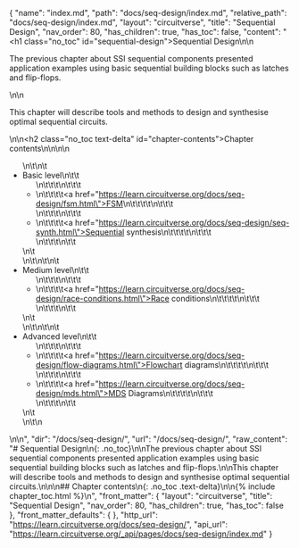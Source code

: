 {
  "name": "index.md",
  "path": "docs/seq-design/index.md",
  "relative_path": "docs/seq-design/index.md",
  "layout": "circuitverse",
  "title": "Sequential Design",
  "nav_order": 80,
  "has_children": true,
  "has_toc": false,
  "content": "<h1 class=\"no_toc\" id=\"sequential-design\">Sequential Design</h1>\n\n<p>The previous chapter about SSI sequential components presented application examples using basic sequential building blocks such as latches and flip-flops.</p>\n\n<p>This chapter will describe tools and methods to design and synthesise optimal sequential circuits.</p>\n\n<h2 class=\"no_toc text-delta\" id=\"chapter-contents\">Chapter contents</h2>\n\n<!-- -*- engine:django -*- -->\n\n<ul>\n\t\n\t<li>Basic level\n\t\t<ul>\n\t\t\t\n\t\t\t<li>\n\t\t\t\t<a href=\"https://learn.circuitverse.org/docs/seq-design/fsm.html\">FSM</a>\n\t\t\t\t\n\t\t\t</li>\n\t\t\t\n\t\t\t<li>\n\t\t\t\t<a href=\"https://learn.circuitverse.org/docs/seq-design/seq-synth.html\">Sequential synthesis</a>\n\t\t\t\t\n\t\t\t</li>\n\t\t\t\n\t\t</ul>\n\t</li>\n\t\n\t\n\t<li>Medium level\n\t\t<ul>\n\t\t\t\n\t\t\t<li>\n\t\t\t\t<a href=\"https://learn.circuitverse.org/docs/seq-design/race-conditions.html\">Race conditions</a>\n\t\t\t\t\n\t\t\t</li>\n\t\t\t\n\t\t</ul>\n\t</li>\n\t\n\t\n\t<li>Advanced level\n\t\t<ul>\n\t\t\t\n\t\t\t<li>\n\t\t\t\t<a href=\"https://learn.circuitverse.org/docs/seq-design/flow-diagrams.html\">Flowchart diagrams</a>\n\t\t\t\t\n\t\t\t</li>\n\t\t\t\n\t\t\t<li>\n\t\t\t\t<a href=\"https://learn.circuitverse.org/docs/seq-design/mds.html\">MDS Diagrams</a>\n\t\t\t\t\n\t\t\t</li>\n\t\t\t\n\t\t</ul>\n\t</li>\n\t\n</ul>\n\n",
  "dir": "/docs/seq-design/",
  "url": "/docs/seq-design/",
  "raw_content": "# Sequential Design\n{: .no_toc}\n\nThe previous chapter about SSI sequential components presented application examples using basic sequential building blocks such as latches and flip-flops.\n\nThis chapter will describe tools and methods to design and synthesise optimal sequential circuits.\n\n\n## Chapter contents\n{: .no_toc .text-delta}\n\n{% include chapter_toc.html %}\n",
  "front_matter": {
    "layout": "circuitverse",
    "title": "Sequential Design",
    "nav_order": 80,
    "has_children": true,
    "has_toc": false
  },
  "front_matter_defaults": {
  },
  "http_url": "https://learn.circuitverse.org/docs/seq-design/",
  "api_url": "https://learn.circuitverse.org/_api/pages/docs/seq-design/index.md"
}
